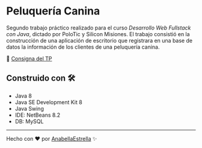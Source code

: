 # Peluquería Canina

Segundo trabajo práctico realizado para el curso _Desarrollo Web Fullstack con Java_, dictado por PoloTic y Silicon Misiones.
El trabajo consistió en la construcción de una aplicación de escritorio que registrara en una base de datos la información de los clientes de una peluquería canina.

📄 [Consigna del TP](https://drive.google.com/file/d/11v16gDI-Q5CsSokdnRIZTAiLv-g2RlBF/view?usp=sharing)

## Construido con 🛠️
- Java 8
- Java SE Development Kit 8
- Java Swing
- IDE: NetBeans 8.2
- DB: MySQL

---
Hecho con ❤ por [AnabellaEstrella](https://github.com/AnabellaEstrella) ✨

